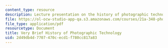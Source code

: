 ```yaml
---
content_type: resource
description: Lecture presentation on the history of photographic technology.
file: https://ol-ocw-studio-app-qa.s3.amazonaws.com/courses/21a-348-photography-and-truth-spring-2008/2d49db4d7707470cecd1f780cc817a83_MIT21A_348S08_evolution.pdf
file_type: application/pdf
resourcetype: Document
title: Very Brief History of Photographic Technology
uid: 2d49db4d-7707-470c-ecd1-f780cc817a83
---
```

